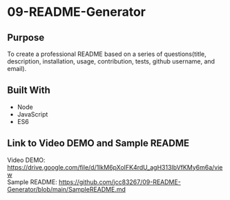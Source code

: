 # 09-README-Generator

## Purpose
To create a professional README based on a series of questions(title, description, installation, usage, contribution, tests, github username, and email). 

## Built With
- Node
- JavaScript 
- ES6

## Link to Video DEMO and Sample README
Video DEMO: https://drive.google.com/file/d/1lkM6pXoIFK4rdU_agH313IbVfKMy6m6a/view   
Sample README: https://github.com/jcc83267/09-README-Generator/blob/main/SampleREADME.md  
